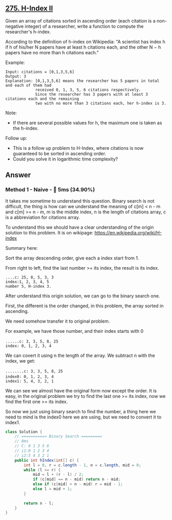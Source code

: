 ## [275. H-Index II](https://leetcode.com/problems/h-index-ii/)

Given an array of citations sorted in ascending order (each citation is a non-negative integer) of a researcher, write a function to compute the researcher's h-index.

According to the definition of h-index on Wikipedia: "A scientist has index h if h of his/her N papers have at least h citations each, and the other N − h papers have no more than h citations each."

Example:
```
Input: citations = [0,1,3,5,6]
Output: 3 
Explanation: [0,1,3,5,6] means the researcher has 5 papers in total and each of them had 
             received 0, 1, 3, 5, 6 citations respectively. 
             Since the researcher has 3 papers with at least 3 citations each and the remaining 
             two with no more than 3 citations each, her h-index is 3.
```
Note:

- If there are several possible values for h, the maximum one is taken as the h-index.

Follow up:

- This is a follow up problem to H-Index, where citations is now guaranteed to be sorted in ascending order.
- Could you solve it in logarithmic time complexity?

## Answer
### Method 1 - Naive - :turtle: 5ms (34.90%)
It takes me sometime to understand this question. Binary search is not difficult, the thing is how can we understand the meaning of c[m] < n - m and c[m] >= n - m, m is the middle index, n is the length of citations array, c is a abbreviation for citations array.

To understand this we should have a clear understanding of the origin solution to this problem. It is on wikipage: https://en.wikipedia.org/wiki/H-index

Summary here:

Sort the array descending order, give each a index start from 1.

From right to left, find the last number >= its index, the result is its index.

```
....c: 25, 8, 5, 3, 3
index:1, 2, 3, 4, 5
number 5, H-index 3.
```
After understand this origin solution, we can go to the binary search one.

First, the different is the order changed, in this problem, the array sorted in ascending.

We need somehow transfer it to original problem.

For example, we have those number, and their index starts with 0
```
......c: 3, 3, 5, 8, 25　
index: 0, 1, 2, 3, 4
```
We can covert it using n the length of the array. We subtract n with the index, we get:
```
........c: 3, 3, 5, 8, 25　
index0: 0, 1, 2, 3, 4　
index1: 5, 4, 3, 2, 1
```
We can see we almost have the original form now except the order. It is easy, in the original problem we try to find the last one >= its index, now we find the first one >= its index.

So now we just using binary search to find the number, a thing here we need to mind is the index0 here we are using, but we need to convert it to index1.
```java
class Solution {
    // =========== Binary Search =========
    // 0ms
    // C: 0 1 3 5 6
    // i1:0 1 2 3 4
    // i2:5 4 3 2 1
    public int hIndex(int[] c) {
        int l = 0, r = c.length - 1, n = c.length, mid = 0;
        while (l <= r) {
            mid = l + (r - l) / 2;
            if (c[mid] == n - mid) return n - mid;
            else if (c[mid] > n - mid) r = mid - 1;
            else l = mid + 1;
        }
        
        return n - l;
    }
}
```
